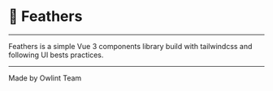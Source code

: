 # :owl: Feathers

---

Feathers is a simple Vue 3 components library build with tailwindcss and following UI bests practices.

---

Made by Owlint Team
